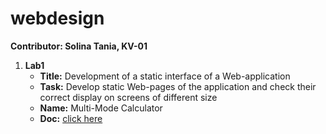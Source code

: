 # webdesign
**Contributor: Solina Tania, KV-01**
1. **Lab1** 
   - **Title:** Development of a static interface of a Web-application
   - **Task:** Develop static Web-pages of the application and check their 
	   correct display on screens of different size
   - **Name:** Multi-Mode Calculator
   - **Doc:** [click here](https://docs.google.com/document/d/1eYqhdOQ4lpQvU7xXfnlFtbBpHNi7x5pR/edit?usp=sharing&ouid=118171097812421940847&rtpof=true&sd=true)
